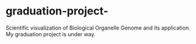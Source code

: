 # graduation-project-
Scientific visualization of Biological Organelle Genome and its application. 
My graduation project is under way.
